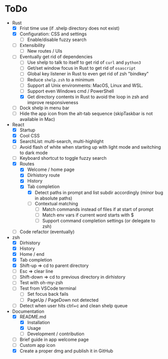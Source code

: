 # ToDo

- Rust
  - [x] Frist time use (if .shelp directory does not exist)
  - [x] Configuration: CSS and settings
    - [ ] Enable/disable fuzzy search
  - [ ] Extensibility
    - [ ] New routes / UIs
  - [ ] Eventually get rid of dependencies
    - [ ] Use shelp to talk to itself to get rid of `curl` and `python3`
    - [ ] Get/set window focus in Rust to get rid of `osascript`
    - [ ] Global key listener in Rust to even get rid of zsh "bindkey"
    - [ ] Reduce `shelp.zsh` to a minimum
    - [ ] Support all Unix environments: MacOS, Linux and WSL.
    - [ ] Support even Windows cmd / PowerShell
    - [x] Get directory contents in Rust to avoid the loop in zsh and improve responsiveness
  - [ ] Dock shelp in menu bar
  - [ ] Hide the app icon from the alt-tab sequence (skipTaskbar is not available in Mac)
- React
  - [x] Startup
  - [x] Cool CSS
  - [x] SearchList: multi-search, multi-highlight
  - [ ] Avoid flash of white when starting up with light mode and switching to dark mode
  - [ ] Keyboard shortcut to toggle fuzzy search
  - [x] Routes
    - [x] Welcome / home page
    - [x] Dirhistory route
    - [x] History
    - [x] Tab completion
      - [x] Detect paths in prompt and list subdir accordingly
            (minor bug in absolute paths)
      - [ ] Contextual matching
        - [ ] Match commands instead of files if at start of prompt
        - [ ] Match env vars if current word starts with $
        - [ ] Support command completion settings (or delegate to zsh)
  - [ ] Code refactor (eventually)
- zsh
  - [x] Dirhistory
  - [x] History
  - [x] Home / end
  - [x] Tab completion
  - [x] Shift-up => cd to parent directory
  - [ ] Esc => clear line
  - [ ] Shift-down => cd to previous directory in dirhistory
  - [ ] Test with oh-my-zsh
  - [ ] Test from VSCode terminal
    - [ ] Set focus back fails
    - [ ] PageUp / PageDown not detected
  - [ ] Detect when user hits ctrl+c and clean shelp queue
- Documentation
  - [x] README.md
    - [x] Installation
    - [x] Usage
    - [ ] Development / contribution
  - [ ] Brief guide in app welcome page
  - [ ] Custom app icon
  - [x] Create a proper dmg and publish it in GitHub
